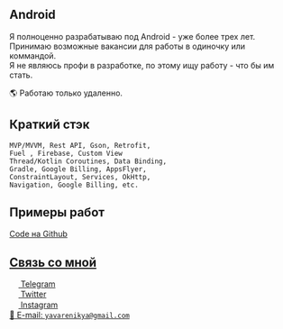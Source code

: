 ## Android

Я полноценно разрабатываю под Android - уже более трех лет.<br>
Принимаю возможные вакансии для работы в одиночку или коммандой.<br>
Я не являюсь профи в разработке, по этому ищу работу - что бы им стать.

🌎 Работаю только удаленно.

## Краткий стэк
```
MVP/MVVM, Rest API, Gson, Retrofit,
Fuel , Firebase, Custom View
Thread/Kotlin Coroutines, Data Binding,
Gradle, Google Billing, AppsFlyer,
ConstraintLayout, Services, OkHttp,
Navigation, Google Billing, etc.
```

## Примеры работ
<a href="https://github.com/kotleni/code-android">Code на Github</code><br>

## Связь со мной
<a href="https://t.me/kotleni"><img src="https://upload.wikimedia.org/wikipedia/commons/thumb/8/82/Telegram_logo.svg/768px-Telegram_logo.svg.png" width=16 height=16 align="center" /> Telegram</a><br>
<a href="https://twitter.com/kotleni_"><img src="https://upload.wikimedia.org/wikipedia/ru/thumb/9/9f/Twitter_bird_logo_2012.svg/99px-Twitter_bird_logo_2012.svg.png" width=16 height=16 align="center" /> Twitter</a><br>
<a href="https://instagram.com/kotleni.ph"><img src="https://upload.wikimedia.org/wikipedia/commons/thumb/e/e7/Instagram_logo_2016.svg/768px-Instagram_logo_2016.svg.png" width=16 height=16 align="center" /> Instagram</a><br>
<a href="mailto:yavarenikya@gmail.com">📩 E-mail: `yavarenikya@gmail.com`</a><br>
